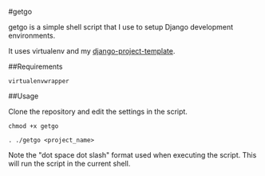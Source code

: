 #getgo

getgo is a simple shell script that I use to setup Django development environments.

It uses virtualenv and my [django-project-template](https://github.com/ebradbury/django-project-template).

##Requirements

`virtualenvwrapper`

##Usage

Clone the repository and edit the settings in the script.

`chmod +x getgo`

`. ./getgo <project_name>`

Note the "dot space dot slash" format used when executing the script. This will run the script in the current shell.
